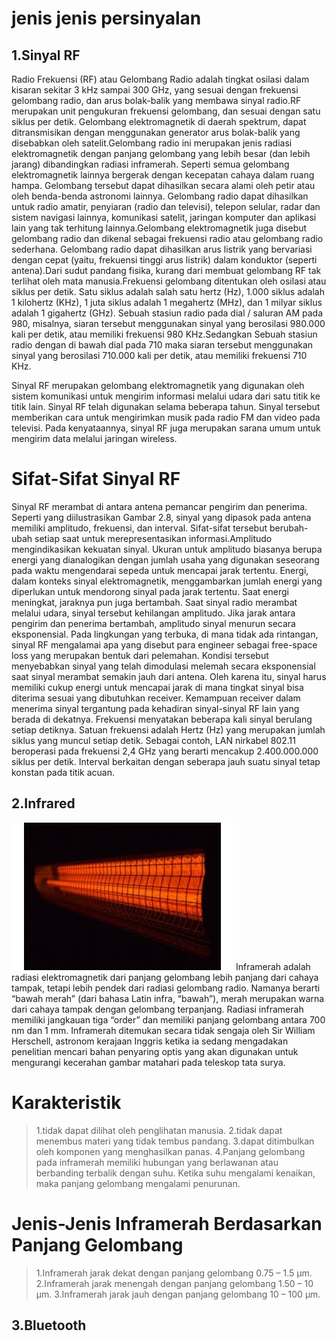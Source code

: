 # jenis jenis persinyalan
## 1.Sinyal RF
Radio Frekuensi (RF) atau Gelombang Radio adalah tingkat osilasi dalam kisaran sekitar 3 kHz sampai 300 GHz, yang sesuai dengan frekuensi gelombang radio, dan arus bolak-balik yang membawa sinyal radio.RF merupakan unit pengukuran frekuensi gelombang, dan sesuai dengan satu siklus per detik. Gelombang elektromagnetik di daerah spektrum, dapat ditransmisikan dengan menggunakan generator arus bolak-balik yang disebabkan oleh satelit.Gelombang radio ini merupakan jenis radiasi elektromagnetik dengan panjang gelombang yang lebih besar (dan lebih jarang) dibandingkan radiasi inframerah. Seperti semua gelombang elektromagnetik lainnya bergerak dengan kecepatan cahaya dalam ruang hampa. Gelombang tersebut dapat dihasilkan secara alami oleh petir atau oleh benda-benda astronomi lainnya. Gelombang radio dapat dihasilkan untuk radio amatir, penyiaran (radio dan televisi), telepon selular, radar dan sistem navigasi lainnya, komunikasi satelit, jaringan komputer dan aplikasi lain yang tak terhitung lainnya.Gelombang elektromagnetik juga disebut gelombang radio dan dikenal sebagai frekuensi radio atau gelombang radio sederhana. Gelombang radio dapat dihasilkan arus listrik yang bervariasi dengan cepat (yaitu, frekuensi tinggi arus listrik) dalam konduktor (seperti antena).Dari sudut pandang fisika, kurang dari membuat gelombang RF tak terlihat oleh mata manusia.Frekuensi gelombang ditentukan oleh osilasi atau siklus per detik. Satu siklus adalah salah satu hertz (Hz), 1.000 siklus adalah 1 kilohertz (KHz), 1 juta siklus adalah 1 megahertz (MHz), dan 1 milyar siklus adalah 1 gigahertz (GHz). Sebuah stasiun radio pada dial / saluran AM pada 980, misalnya, siaran tersebut menggunakan sinyal yang berosilasi 980.000 kali per detik, atau memiliki frekuensi 980 KHz.Sedangkan Sebuah stasiun radio dengan di bawah dial pada 710 maka siaran tersebut menggunakan sinyal yang berosilasi 710.000 kali per detik, atau memiliki frekuensi 710 KHz.

Sinyal RF merupakan gelombang elektromagnetik yang digunakan oleh sistem komunikasi untuk mengirim informasi melalui udara dari satu titik ke titik lain. Sinyal RF telah digunakan selama beberapa tahun. Sinyal tersebut memberikan cara untuk mengirimkan musik pada radio FM dan video pada televisi. Pada kenyataannya, sinyal RF juga merupakan sarana umum untuk mengirim data melalui jaringan wireless.

# Sifat-Sifat Sinyal RF
Sinyal RF merambat di antara antena pemancar pengirim dan penerima. Seperti yang diilustrasikan Gambar 2.8, sinyal yang dipasok pada antena memiliki amplitudo, frekuensi, dan interval. Sifat-sifat tersebut berubah-ubah setiap saat untuk merepresentasikan informasi.Amplitudo mengindikasikan kekuatan sinyal. Ukuran untuk amplitudo biasanya berupa energi yang dianalogikan dengan jumlah usaha yang digunakan seseorang pada waktu mengendarai sepeda untuk mencapai jarak tertentu. Energi, dalam konteks sinyal elektromagnetik, menggambarkan jumlah energi yang diperlukan untuk mendorong sinyal pada jarak tertentu. Saat energi meningkat, jaraknya pun juga bertambah. Saat sinyal radio merambat melalui udara, sinyal tersebut kehilangan amplitudo. Jika jarak antara pengirim dan penerima bertambah, amplitudo sinyal menurun secara eksponensial. Pada lingkungan yang terbuka, di mana tidak ada rintangan, sinyal RF mengalamai apa yang disebut para engineer sebagai free-space loss yang merupakan bentuk dari pelemahan. Kondisi tersebut menyebabkan sinyal yang telah dimodulasi melemah secara eksponensial saat sinyal merambat semakin jauh dari antena. Oleh karena itu, sinyal harus memiliki cukup energi untuk mencapai jarak di mana tingkat sinyal bisa diterima sesuai yang dibutuhkan receiver. Kemampuan receiver dalam menerima sinyal tergantung pada kehadiran sinyal-sinyal RF lain yang berada di dekatnya. Frekuensi menyatakan beberapa kali sinyal berulang setiap detiknya. Satuan frekuensi adalah Hertz (Hz) yang merupakan jumlah siklus yang muncul setiap detik. Sebagai contoh, LAN nirkabel 802.11 beroperasi pada frekuensi 2,4 GHz yang berarti mencakup 2.400.000.000 siklus per detik. Interval berkaitan dengan seberapa jauh suatu sinyal tetap konstan pada titik acuan.
## 2.Infrared
![image](image1.png)
Inframerah adalah radiasi elektromagnetik dari panjang gelombang lebih panjang dari cahaya tampak, tetapi lebih pendek dari radiasi gelombang radio. Namanya berarti “bawah merah” (dari bahasa Latin infra, “bawah”), merah merupakan warna dari cahaya tampak dengan gelombang terpanjang. Radiasi inframerah memiliki jangkauan tiga “order” dan memiliki panjang gelombang antara 700 nm dan 1 mm. Inframerah ditemukan secara tidak sengaja oleh Sir William Herschell, astronom kerajaan Inggris ketika ia sedang mengadakan penelitian mencari bahan penyaring optis yang akan digunakan untuk mengurangi kecerahan gambar matahari pada teleskop tata surya.
# Karakteristik
>1.tidak dapat dilihat oleh penglihatan manusia.
>2.tidak dapat menembus materi yang tidak tembus pandang.
>3.dapat ditimbulkan oleh komponen yang menghasilkan panas.
>4.Panjang gelombang pada inframerah memiliki hubungan yang berlawanan atau berbanding terbalik dengan suhu. Ketika suhu mengalami kenaikan, maka panjang gelombang mengalami penurunan.
# Jenis-Jenis Inframerah Berdasarkan Panjang Gelombang
>1.Inframerah jarak dekat dengan panjang gelombang 0.75 – 1.5 µm.
>2.Inframerah jarak menengah dengan panjang gelombang 1.50 – 10 µm.
>3.Inframerah jarak jauh dengan panjang gelombang 10 – 100 µm.
## 3.Bluetooth
